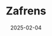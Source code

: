 ---  
layout: startup_page  
title: "Zafrens"  
id: "zafrens.com"  
permalink: "/zafrenszafrens.com02042025/"  
website: "https://www.zafrens.com/"  
funding_round: "Series A"  
funding_amount: "$31M"  
investors: "imec.xpand, Prime Movers Lab, Kofa Healthcare, Global Brain"  
about: "Zafrens is a biotech company revolutionizing drug discovery with its ultra-high-throughput platform, Z-Screen. This platform allows for the simultaneous creation and testing of hundreds of thousands of potential medicines, dramatically reducing time and cost while providing deeper insights into drug efficacy and safety. The company collaborates with leading pharmaceutical firms to accelerate breakthroughs in various disease areas."  
markets: "Biotech, Drug Discovery, Chemical Engineering, Life Science"  
hq: "San Diego, California, United States"  
founded_year: "2021"  
linkedin: "https://www.linkedin.com/company/zafrens"  
twitter: "https://twitter.com/Zafrensbio"  
instagram: ""  
facebook: ""  
crunchbase: "https://www.crunchbase.com/organization/zafrens"  
pitchbook: "https://pitchbook.com/profiles/company/484648-75"  

date_display: "04-Feb-2025"  
date: "2025-02-04"

# SEO Optimization  
meta_title: "Zafrens - Series A Funding ($31M)"  
meta_description: "Zafrens, Zafrens is a biotech company revolutionizing drug discovery with its ultra-high-throughput platform, Z-Screen. This platform allows for the simultaneo..."  
meta_keywords: "Zafrens, Biotech, Drug Discovery, Chemical Engineering, Life Science, Series A funding"  
canonical_url: "https://startup.projectstartups.com/zafrenszafrens.com02042025/"  
---